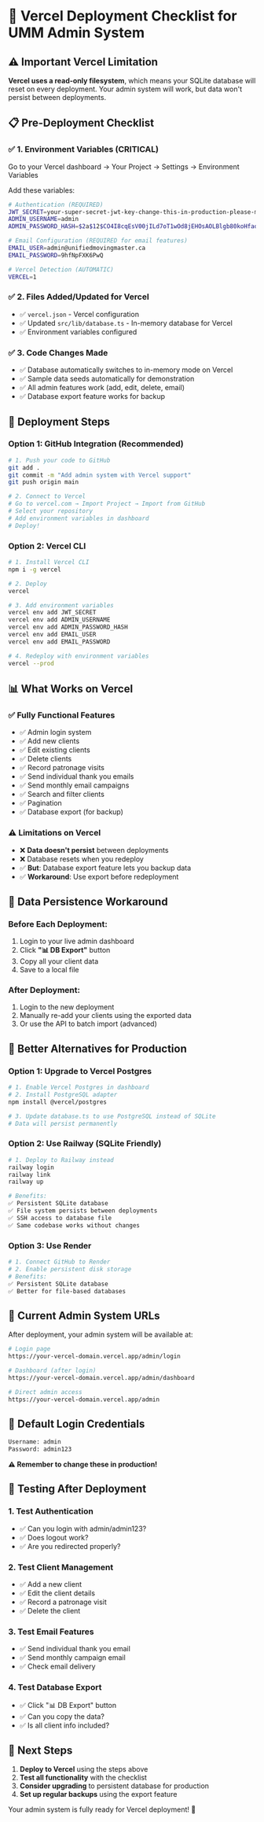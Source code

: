 # 🚀 Vercel Deployment Checklist for UMM Admin System

## ⚠️ **Important Vercel Limitation**
**Vercel uses a read-only filesystem**, which means your SQLite database will reset on every deployment. Your admin system will work, but data won't persist between deployments.

## 📋 **Pre-Deployment Checklist**

### ✅ **1. Environment Variables (CRITICAL)**
Go to your Vercel dashboard → Your Project → Settings → Environment Variables

Add these variables:

```bash
# Authentication (REQUIRED)
JWT_SECRET=your-super-secret-jwt-key-change-this-in-production-please-make-it-long-and-random
ADMIN_USERNAME=admin  
ADMIN_PASSWORD_HASH=$2a$12$CO4I8cqEsV00jILd7oT1wOd8jEHOsAOLBlgb80koHfaoOwum8ayy

# Email Configuration (REQUIRED for email features)
EMAIL_USER=admin@unifiedmovingmaster.ca
EMAIL_PASSWORD=9hfNpFXK6PwQ

# Vercel Detection (AUTOMATIC)
VERCEL=1
```

### ✅ **2. Files Added/Updated for Vercel**
- ✅ `vercel.json` - Vercel configuration
- ✅ Updated `src/lib/database.ts` - In-memory database for Vercel
- ✅ Environment variables configured

### ✅ **3. Code Changes Made**
- ✅ Database automatically switches to in-memory mode on Vercel
- ✅ Sample data seeds automatically for demonstration
- ✅ All admin features work (add, edit, delete, email)
- ✅ Database export feature works for backup

## 🚀 **Deployment Steps**

### **Option 1: GitHub Integration (Recommended)**
```bash
# 1. Push your code to GitHub
git add .
git commit -m "Add admin system with Vercel support"
git push origin main

# 2. Connect to Vercel
# Go to vercel.com → Import Project → Import from GitHub
# Select your repository
# Add environment variables in dashboard
# Deploy!
```

### **Option 2: Vercel CLI**
```bash
# 1. Install Vercel CLI
npm i -g vercel

# 2. Deploy
vercel

# 3. Add environment variables
vercel env add JWT_SECRET
vercel env add ADMIN_USERNAME  
vercel env add ADMIN_PASSWORD_HASH
vercel env add EMAIL_USER
vercel env add EMAIL_PASSWORD

# 4. Redeploy with environment variables
vercel --prod
```

## 📊 **What Works on Vercel**

### ✅ **Fully Functional Features**
- ✅ Admin login system
- ✅ Add new clients
- ✅ Edit existing clients  
- ✅ Delete clients
- ✅ Record patronage visits
- ✅ Send individual thank you emails
- ✅ Send monthly email campaigns
- ✅ Search and filter clients
- ✅ Pagination
- ✅ Database export (for backup)

### ⚠️ **Limitations on Vercel**
- ❌ **Data doesn't persist** between deployments
- ❌ Database resets when you redeploy
- ✅ **But**: Database export feature lets you backup data
- ✅ **Workaround**: Use export before redeployment

## 🔄 **Data Persistence Workaround**

### **Before Each Deployment:**
1. Login to your live admin dashboard
2. Click **"📊 DB Export"** button
3. Copy all your client data
4. Save to a local file

### **After Deployment:**
1. Login to the new deployment
2. Manually re-add your clients using the exported data
3. Or use the API to batch import (advanced)

## 🚀 **Better Alternatives for Production**

### **Option 1: Upgrade to Vercel Postgres**
```bash
# 1. Enable Vercel Postgres in dashboard
# 2. Install PostgreSQL adapter
npm install @vercel/postgres

# 3. Update database.ts to use PostgreSQL instead of SQLite
# Data will persist permanently
```

### **Option 2: Use Railway (SQLite Friendly)**
```bash
# 1. Deploy to Railway instead
railway login
railway link
railway up

# Benefits:
✅ Persistent SQLite database
✅ File system persists between deployments  
✅ SSH access to database file
✅ Same codebase works without changes
```

### **Option 3: Use Render**
```bash
# 1. Connect GitHub to Render
# 2. Enable persistent disk storage
# Benefits:
✅ Persistent SQLite database
✅ Better for file-based databases
```

## 🎯 **Current Admin System URLs**

After deployment, your admin system will be available at:

```bash
# Login page
https://your-vercel-domain.vercel.app/admin/login

# Dashboard (after login)  
https://your-vercel-domain.vercel.app/admin/dashboard

# Direct admin access
https://your-vercel-domain.vercel.app/admin
```

## 🔐 **Default Login Credentials**

```bash
Username: admin
Password: admin123
```

**⚠️ Remember to change these in production!**

## 📱 **Testing After Deployment**

### **1. Test Authentication**
- ✅ Can you login with admin/admin123?
- ✅ Does logout work?
- ✅ Are you redirected properly?

### **2. Test Client Management**  
- ✅ Add a new client
- ✅ Edit the client details
- ✅ Record a patronage visit
- ✅ Delete the client

### **3. Test Email Features**
- ✅ Send individual thank you email
- ✅ Send monthly campaign email
- ✅ Check email delivery

### **4. Test Database Export**
- ✅ Click "📊 DB Export" button
- ✅ Can you copy the data?
- ✅ Is all client info included?

## 🚀 **Next Steps**

1. **Deploy to Vercel** using the steps above
2. **Test all functionality** with the checklist
3. **Consider upgrading** to persistent database for production
4. **Set up regular backups** using the export feature

Your admin system is fully ready for Vercel deployment! 🎉